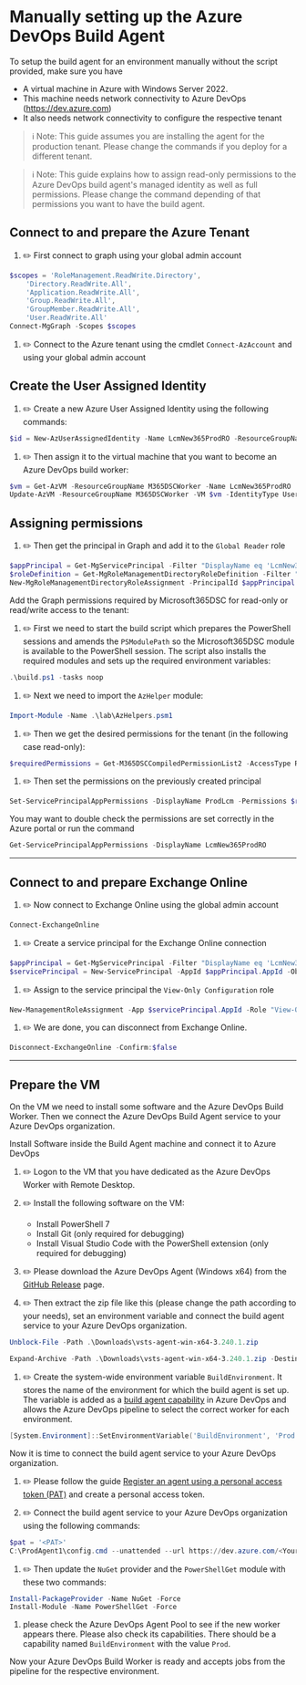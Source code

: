 # Manually setting up the Azure DevOps Build Agent

To setup the build agent for an environment manually without the script provided, make sure you have
- A virtual machine in Azure with Windows Server 2022.
- This machine needs network connectivity to Azure DevOps (https://dev.azure.com)
- It also needs network connectivity to configure the respective tenant

> :information_source: Note: This guide assumes you are installing the agent for the production tenant. Please change the commands if you deploy for a different tenant.

> :information_source: Note: This guide explains how to assign read-only permissions to the Azure DevOps build agent's managed identity as well as full permissions. Please change the command depending of that permissions you want to have the build agent.

## Connect to and prepare the Azure Tenant

1. :pencil2: First connect to graph using your global admin account
```powershell
$scopes = 'RoleManagement.ReadWrite.Directory',
    'Directory.ReadWrite.All',
    'Application.ReadWrite.All',
    'Group.ReadWrite.All',
    'GroupMember.ReadWrite.All',
    'User.ReadWrite.All'
Connect-MgGraph -Scopes $scopes
```

1. :pencil2: Connect to the Azure tenant using the cmdlet `Connect-AzAccount` and using your global admin account

## Create the User Assigned Identity

1. :pencil2: Create a new Azure User Assigned Identity using the following commands:

```powershell
$id = New-AzUserAssignedIdentity -Name LcmNew365ProdRO -ResourceGroupName M365DSCWorker -Location GermanyWestCentral
```

1. :pencil2: Then assign it to the virtual machine that you want to become an Azure DevOps build worker:

```powershell
$vm = Get-AzVM -ResourceGroupName M365DSCWorker -Name LcmNew365ProdRO
Update-AzVM -ResourceGroupName M365DSCWorker -VM $vm -IdentityType UserAssigned -IdentityId $id.Id
```

## Assigning permissions

1. :pencil2: Then get the principal in Graph and add it to the `Global Reader` role

```powershell
$appPrincipal = Get-MgServicePrincipal -Filter "DisplayName eq 'LcmNew365ProdRO'"
$roleDefinition = Get-MgRoleManagementDirectoryRoleDefinition -Filter "DisplayName eq 'Global Reader'"
New-MgRoleManagementDirectoryRoleAssignment -PrincipalId $appPrincipal.Id -RoleDefinitionId $roleDefinition.Id -DirectoryScopeId "/"
```

Add the Graph permissions required by Microsoft365DSC for read-only or read/write access to the tenant:

1. :pencil2: First we need to start the build script which prepares the PowerShell sessions and amends the `PSModulePath` so the Microsoft365DSC module is available to the PowerShell session. The script also installs the required modules and sets up the required environment variables:

```powershell
.\build.ps1 -tasks noop
```

1. :pencil2: Next we need to import the `AzHelper` module:

```powershell
Import-Module -Name .\lab\AzHelpers.psm1
```

1. :pencil2: Then we get the desired permissions for the tenant (in the following case read-only):

```powershell
$requiredPermissions = Get-M365DSCCompiledPermissionList2 -AccessType Read
```

1. :pencil2: Then set the permissions on the previously created principal

```powershell
Set-ServicePrincipalAppPermissions -DisplayName ProdLcm -Permissions $requiredPermissions
```

You may want to double check the permissions are set correctly in the Azure portal or run the command

```powershell
Get-ServicePrincipalAppPermissions -DisplayName LcmNew365ProdRO
```

---

## Connect to and prepare Exchange Online

1. :pencil2: Now connect to Exchange Online using the global admin account

```powershell
Connect-ExchangeOnline
```

1. :pencil2: Create a service principal for the Exchange Online connection

```powershell
$appPrincipal = Get-MgServicePrincipal -Filter "DisplayName eq 'LcmNew365ProdRO'"
$servicePrincipal = New-ServicePrincipal -AppId $appPrincipal.AppId -ObjectId $appPrincipal.Id -DisplayName LcmNew365ProdRO
```

1. :pencil2: Assign to the service principal the `View-Only Configuration` role

```powershell
New-ManagementRoleAssignment -App $servicePrincipal.AppId -Role "View-Only Configuration"
```

1. :pencil2: We are done, you can disconnect from Exchange Online.

```powershell
Disconnect-ExchangeOnline -Confirm:$false
```

---

## Prepare the VM

On the VM we need to install some software and the Azure DevOps Build Worker. Then we connect the Azure DevOps Build Agent service to your Azure DevOps organization.

Install Software inside the Build Agent machine and connect it to Azure DevOps

1. :pencil2: Logon to the VM that you have dedicated as the Azure DevOps Worker with Remote Desktop.

1. :pencil2: Install the following software on the VM:
   - Install PowerShell 7
   - Install Git (only required for debugging)
   - Install Visual Studio Code with the PowerShell extension (only required for debugging)

1. :pencil2: Please download the Azure DevOps Agent (Windows x64) from the [GitHub Release](https://github.com/microsoft/azure-pipelines-agent/releases) page.

1. :pencil2: Then extract the zip file like this (please change the path according to your needs), set an environment variable and connect the build agent service to your Azure DevOps organization.

```powershell
Unblock-File -Path .\Downloads\vsts-agent-win-x64-3.240.1.zip

Expand-Archive -Path .\Downloads\vsts-agent-win-x64-3.240.1.zip -DestinationPath C:\ProdAgent1
```

1. :pencil2: Create the system-wide environment variable `BuildEnvironment`. It stores the name of the environment for which the build agent is set up. The variable is added as a [build agent capability](https://learn.microsoft.com/en-us/azure/devops/pipelines/agents/agents?view=azure-devops&tabs=yaml%2Cbrowser) in Azure DevOps and allows the Azure DevOps pipeline to select the correct worker for each environment.

```powershell
[System.Environment]::SetEnvironmentVariable('BuildEnvironment', 'Prod', 'Machine')
```

Now it is time to connect the build agent service to your Azure DevOps organization.

1. :pencil2: Please follow the guide [Register an agent using a personal access token (PAT)](https://learn.microsoft.com/en-us/azure/devops/pipelines/agents/personal-access-token-agent-registration?view=azure-devops) and create a personal access token.

1. :pencil2: Connect the build agent service to your Azure DevOps organization using the following commands:

```powershell
$pat = '<PAT>'
C:\ProdAgent1\config.cmd --unattended --url https://dev.azure.com/<YourOrganizationName> --auth pat --token $pat --pool DSC --agent $env:COMPUTERNAME --runAsService --windowsLogonAccount 'NT AUTHORITY\SYSTEM' --acceptTeeEula
```

1. :pencil2: Then update the `NuGet` provider and the `PowerShellGet` module with these two commands:

```powershell
Install-PackageProvider -Name NuGet -Force
Install-Module -Name PowerShellGet -Force
```

1. please check the Azure DevOps Agent Pool to see if the new worker appears there. Please also check its capabilities. There should be a capability named `BuildEnvironment` with the value `Prod`.

Now your Azure DevOps Build Worker is ready and accepts jobs from the pipeline for the respective environment.